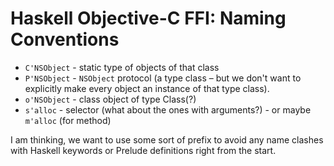 # Haskell Objective-C FFI: Naming Conventions

- `C'NSObject` - static type of objects of that class
- `P'NSObject` - `NSObject` protocol (a type class – but we don't want to explicitly make every object an instance of that type class).
- `o'NSObject` - class object of type Class(?)
- `s'alloc` - selector (what about the ones with arguments?) - or maybe `m'alloc` (for method)


I am thinking, we want to use some sort of prefix to avoid any name clashes with Haskell keywords or Prelude definitions right from the start.
